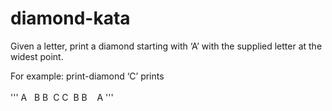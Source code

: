 # diamond-kata

Given a letter, print a diamond starting with ‘A’ with the supplied letter at the widest point.

For example: print-diamond ‘C’ prints  
<br/>
'''
  A  
 B B 
C   C 
 B B   
  A
'''  
